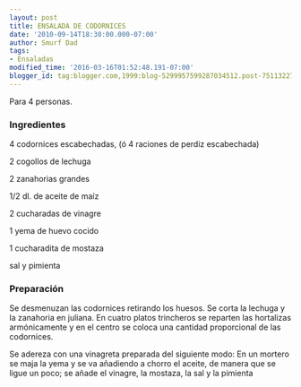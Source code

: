 ```yaml
---
layout: post
title: ENSALADA DE CODORNICES
date: '2010-09-14T18:30:00.000-07:00'
author: Smurf Dad
tags:
- Ensaladas
modified_time: '2016-03-16T01:52:48.191-07:00'
blogger_id: tag:blogger.com,1999:blog-5299957599287034512.post-7511322757523348296
---
```


Para 4 personas.

<h3>Ingredientes</h3>

4 codornices escabechadas, (ó 4 raciones de perdiz escabechada)

2 cogollos de lechuga

2 zanahorias grandes

1/2 dl. de aceite de maíz

2 cucharadas de vinagre

1 yema de huevo cocido

1 cucharadita de mostaza

sal y pimienta

<h3>Preparación</h3>

Se desmenuzan las codornices retirando los huesos. Se corta la lechuga y la zanahoria en juliana. En cuatro platos trincheros se reparten las hortalizas armónicamente y en el centro se coloca una cantidad proporcional de las codornices.

Se adereza con una vinagreta preparada del siguiente modo: En un mortero se maja la yema y se va añadiendo a chorro el aceite, de manera que se ligue un poco; se añade el vinagre, la mostaza, la sal y la pimienta

